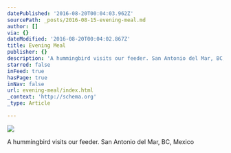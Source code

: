 ```yaml
---
datePublished: '2016-08-20T00:04:03.962Z'
sourcePath: _posts/2016-08-15-evening-meal.md
author: []
via: {}
dateModified: '2016-08-20T00:04:02.867Z'
title: Evening Meal
publisher: {}
description: 'A hummingbird visits our feeder. San Antonio del Mar, BC, Mexico'
starred: false
inFeed: true
hasPage: true
inNav: false
url: evening-meal/index.html
_context: 'http://schema.org'
_type: Article

---
```

![](https://the-grid-user-content.s3-us-west-2.amazonaws.com/feb12224-5851-4495-8656-e520c8f1f195.jpg)

A hummingbird visits our feeder. San Antonio del Mar, BC, Mexico